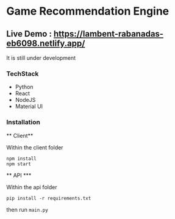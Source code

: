 # Game Recommendation Engine

## Live Demo : https://lambent-rabanadas-eb6098.netlify.app/
It is still under development

### TechStack
- Python
- React
- NodeJS
- Material UI

### Installation

** Client** 

Within the client folder

```
npm install
npm start
```

** API ***

Within the api folder

```
pip install -r requirements.txt
```
then run ```main.py```
